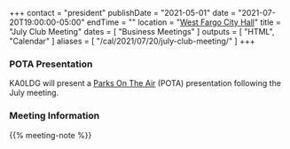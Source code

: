 +++
contact = "president"
publishDate = "2021-05-01"
date = "2021-07-20T19:00:00-05:00"
endTime = ""
location = "[West Fargo City Hall](/places/west-fargo-city-hall/)"
title = "July Club Meeting"
dates = [ "Business Meetings" ]
outputs = [ "HTML", "Calendar" ]
aliases = [ "/cal/2021/07/20/july-club-meeting/" ]
+++

### POTA Presentation

KA0LDG will present a [Parks On The Air](https://parksontheair.com/)
(POTA) presentation following the July meeting.

### Meeting Information

{{% meeting-note %}}
